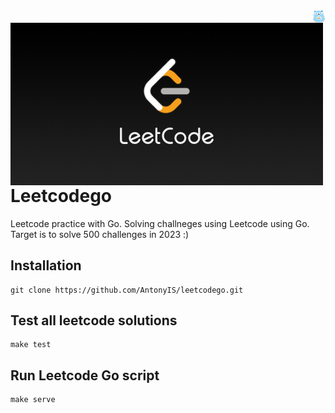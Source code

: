 <img src="./assets/gopher.png" alt="Logo of the project" align="right" height="20" width="20">
<img src="./assets/leetCode.png" alt="Logo of the project" align="left">

# Leetcodego
Leetcode practice with Go. Solving challneges using Leetcode using Go.
Target is to solve 500 challenges in 2023 :)

## Installation
```
git clone https://github.com/AntonyIS/leetcodego.git
```
## Test all leetcode solutions
```
make test
```
## Run Leetcode Go script
```
make serve
```
